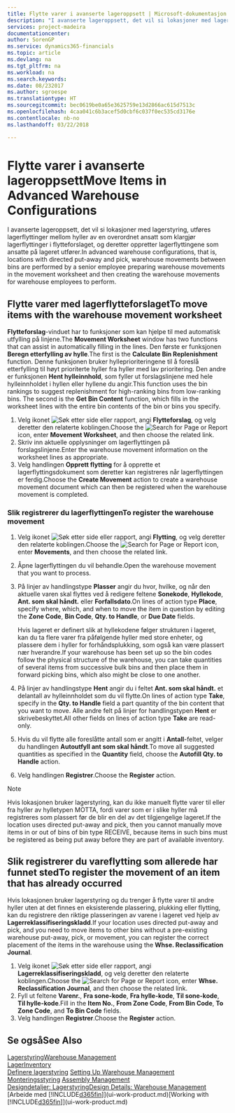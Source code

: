 ```yaml
---
title: Flytte varer i avanserte lageroppsett | Microsoft-dokumentasjon
description: "I avanserte lageroppsett, det vil si lokasjoner med lagerstyring, utføres lagerflyttinger mellom hyller av en overordnet ansatt som klargjør lagerflyttinger i flytteforslaget, og deretter oppretter lagerflyttingene som ansatte på lageret utfører."
services: project-madeira
documentationcenter: 
author: SorenGP
ms.service: dynamics365-financials
ms.topic: article
ms.devlang: na
ms.tgt_pltfrm: na
ms.workload: na
ms.search.keywords: 
ms.date: 08/232017
ms.author: sgroespe
ms.translationtype: HT
ms.sourcegitcommit: bec0619be0a65e3625759e13d2866ac615d7513c
ms.openlocfilehash: 4caa041c6b3acef5d0cbf6c037f0ec535cd3176e
ms.contentlocale: nb-no
ms.lasthandoff: 03/22/2018

---
```

# <a name="move-items-in-advanced-warehouse-configurations"></a><span data-ttu-id="4c86d-103">Flytte varer i avanserte lageroppsett</span><span class="sxs-lookup"><span data-stu-id="4c86d-103">Move Items in Advanced Warehouse Configurations</span></span>
<span data-ttu-id="4c86d-104">I avanserte lageroppsett, det vil si lokasjoner med lagerstyring, utføres lagerflyttinger mellom hyller av en overordnet ansatt som klargjør lagerflyttinger i flytteforslaget, og deretter oppretter lagerflyttingene som ansatte på lageret utfører.</span><span class="sxs-lookup"><span data-stu-id="4c86d-104">In advanced warehouse configurations, that is, locations with directed put-away and pick, warehouse movements between bins are performed by a senior employee preparing warehouse movements in the movement worksheet and then creating the warehouse movements for warehouse employees to perform.</span></span>  

## <a name="to-move-items-with-the-warehouse-movement-worksheet"></a><span data-ttu-id="4c86d-105">Flytte varer med lagerflytteforslaget</span><span class="sxs-lookup"><span data-stu-id="4c86d-105">To move items with the warehouse movement worksheet</span></span>
<span data-ttu-id="4c86d-106">**Flytteforslag**-vinduet har to funksjoner som kan hjelpe til med automatisk utfylling på linjene.</span><span class="sxs-lookup"><span data-stu-id="4c86d-106">The **Movement Worksheet** window has two functions that can assist in automatically filling in the lines.</span></span> <span data-ttu-id="4c86d-107">Den første er funksjonen **Beregn etterfylling av hylle**.</span><span class="sxs-lookup"><span data-stu-id="4c86d-107">The first is the **Calculate Bin Replenishment** function.</span></span> <span data-ttu-id="4c86d-108">Denne funksjonen bruker hylleprioriteringene til å foreslå etterfylling til høyt prioriterte hyller fra hyller med lav prioritering. Den andre er funksjonen **Hent hylleinnhold**, som fyller ut forslagslinjene med hele hylleinnholdet i hyllen eller hyllene du angir.</span><span class="sxs-lookup"><span data-stu-id="4c86d-108">This function uses the bin rankings to suggest replenishment for high-ranking bins from low-ranking bins. The second is the **Get Bin Content** function, which fills in the worksheet lines with the entire bin contents of the bin or bins you specify.</span></span>

1.  <span data-ttu-id="4c86d-109">Velg ikonet ![Søk etter side eller rapport](media/ui-search/search_small.png "Søk etter side eller rapport"), angi **Flytteforslag**, og velg deretter den relaterte koblingen.</span><span class="sxs-lookup"><span data-stu-id="4c86d-109">Choose the ![Search for Page or Report](media/ui-search/search_small.png "Search for Page or Report icon") icon, enter **Movement Worksheet**, and then choose the related link.</span></span>  
2.  <span data-ttu-id="4c86d-110">Skriv inn aktuelle opplysninger om lagerflyttingen på forslagslinjene.</span><span class="sxs-lookup"><span data-stu-id="4c86d-110">Enter the warehouse movement information on the worksheet lines as appropriate.</span></span>  
3. <span data-ttu-id="4c86d-111">Velg handlingen **Opprett flytting** for å opprette et lagerflyttingsdokument som deretter kan registreres når lagerflyttingen er ferdig.</span><span class="sxs-lookup"><span data-stu-id="4c86d-111">Choose the **Create Movement** action to create a warehouse movement document which can then be registered when the warehouse movement is completed.</span></span>  

### <a name="to-register-the-warehouse-movement"></a><span data-ttu-id="4c86d-112">Slik registrerer du lagerflyttingen</span><span class="sxs-lookup"><span data-stu-id="4c86d-112">To register the warehouse movement</span></span>  
1.  <span data-ttu-id="4c86d-113">Velg ikonet ![Søk etter side eller rapport](media/ui-search/search_small.png "Søk etter side eller rapport"), angi **Flytting**, og velg deretter den relaterte koblingen.</span><span class="sxs-lookup"><span data-stu-id="4c86d-113">Choose the ![Search for Page or Report](media/ui-search/search_small.png "Search for Page or Report icon") icon, enter **Movements**, and then choose the related link.</span></span>  
2.  <span data-ttu-id="4c86d-114">Åpne lagerflyttingen du vil behandle.</span><span class="sxs-lookup"><span data-stu-id="4c86d-114">Open the warehouse movement that you want to process.</span></span>  
3.  <span data-ttu-id="4c86d-115">På linjer av handlingstype **Plasser** angir du hvor, hvilke, og når den aktuelle varen skal flyttes ved å redigere feltene **Sonekode**, **Hyllekode**, **Ant. som skal håndt.** eller **Forfallsdato**.</span><span class="sxs-lookup"><span data-stu-id="4c86d-115">On lines of action type **Place**, specify where, which, and when to move the item in question by editing the **Zone Code**, **Bin Code**, **Qty. to Handle**, or **Due Date** fields.</span></span>  

    <span data-ttu-id="4c86d-116">Hvis lageret er definert slik at hyllekodene følger strukturen i lageret, kan du ta flere varer fra påfølgende hyller med store enheter, og plassere dem i hyller for forhåndsplukking, som også kan være plassert nær hverandre.</span><span class="sxs-lookup"><span data-stu-id="4c86d-116">If your warehouse has been set up so the bin codes follow the physical structure of the warehouse, you can take quantities of several items from successive bulk bins and then place them in forward picking bins, which also might be close to one another.</span></span>  
4.  <span data-ttu-id="4c86d-117">På linjer av handlingstype **Hent** angir du i feltet **Ant. som skal håndt.** et delantall av hylleinnholdet som du vil flytte.</span><span class="sxs-lookup"><span data-stu-id="4c86d-117">On lines of action type **Take**, specify in the **Qty. to Handle** field a part quantity of the bin content that you want to move.</span></span> <span data-ttu-id="4c86d-118">Alle andre felt på linjer for handlingstypen **Hent** er skrivebeskyttet.</span><span class="sxs-lookup"><span data-stu-id="4c86d-118">All other fields on lines of action type **Take** are read-only.</span></span>  
5.  <span data-ttu-id="4c86d-119">Hvis du vil flytte alle foreslåtte antall som er angitt i **Antall**-feltet, velger du handlingen **Autoutfyll ant som skal håndt**.</span><span class="sxs-lookup"><span data-stu-id="4c86d-119">To move all suggested quantities as specified in the **Quantity** field, choose the **Autofill Qty. to Handle** action.</span></span>  
6. <span data-ttu-id="4c86d-120">Velg handlingen **Registrer**.</span><span class="sxs-lookup"><span data-stu-id="4c86d-120">Choose the **Register** action.</span></span>  

> [!NOTE]  
>  <span data-ttu-id="4c86d-121">Hvis lokasjonen bruker lagerstyring, kan du ikke manuelt flytte varer til eller fra hyller av hylletypen MOTTA, fordi varer som er i slike hyller må registreres som plassert før de blir en del av det tilgjengelige lageret.</span><span class="sxs-lookup"><span data-stu-id="4c86d-121">If the location uses directed put-away and pick, then you cannot manually move items in or out of bins of bin type RECEIVE, because items in such bins must be registered as being put away before they are part of available inventory.</span></span>

## <a name="to-register-the-movement-of-an-item-that-has-already-occurred"></a><span data-ttu-id="4c86d-122">Slik registrerer du vareflytting som allerede har funnet sted</span><span class="sxs-lookup"><span data-stu-id="4c86d-122">To register the movement of an item that has already occurred</span></span>  
<span data-ttu-id="4c86d-123">Hvis lokasjonen bruker lagerstyring og du trenger å flytte varer til andre hyller uten at det finnes en eksisterende plassering, plukking eller flytting, kan du registrere den riktige plasseringen av varene i lageret ved hjelp av **Lagerreklassifiseringskladd**.</span><span class="sxs-lookup"><span data-stu-id="4c86d-123">If your location uses directed put-away and pick, and you need to move items to other bins without a pre-existing warehouse put-away, pick, or movement, you can register the correct placement of the items in the warehouse using the **Whse. Reclassification Journal**.</span></span>

1.  <span data-ttu-id="4c86d-124">Velg ikonet ![Søk etter side eller rapport](media/ui-search/search_small.png "Søk etter side eller rapport"), angi **Lagerreklassifiseringskladd**, og velg deretter den relaterte koblingen.</span><span class="sxs-lookup"><span data-stu-id="4c86d-124">Choose the ![Search for Page or Report](media/ui-search/search_small.png "Search for Page or Report icon") icon, enter **Whse. Reclassification Journal**, and then choose the related link.</span></span>  
2.  <span data-ttu-id="4c86d-125">Fyll ut feltene **Varenr.**, **Fra sone-kode**, **Fra hylle-kode**, **Til sone-kode**, **Til hylle-kode**.</span><span class="sxs-lookup"><span data-stu-id="4c86d-125">Fill in the **Item No.**, **From Zone Code**, **From Bin Code**, **To Zone Code**, and **To Bin Code** fields.</span></span>  
3.  <span data-ttu-id="4c86d-126">Velg handlingen **Registrer**.</span><span class="sxs-lookup"><span data-stu-id="4c86d-126">Choose the **Register** action.</span></span>  

## <a name="see-also"></a><span data-ttu-id="4c86d-127">Se også</span><span class="sxs-lookup"><span data-stu-id="4c86d-127">See Also</span></span>  
[<span data-ttu-id="4c86d-128">Lagerstyring</span><span class="sxs-lookup"><span data-stu-id="4c86d-128">Warehouse Management</span></span>](warehouse-manage-warehouse.md)  
[<span data-ttu-id="4c86d-129">Lager</span><span class="sxs-lookup"><span data-stu-id="4c86d-129">Inventory</span></span>](inventory-manage-inventory.md)  
<span data-ttu-id="4c86d-130">[Definere lagerstyring](warehouse-setup-warehouse.md)   </span><span class="sxs-lookup"><span data-stu-id="4c86d-130">[Setting Up Warehouse Management](warehouse-setup-warehouse.md)   </span></span>  
<span data-ttu-id="4c86d-131">[Monteringsstyring](assembly-assemble-items.md)  </span><span class="sxs-lookup"><span data-stu-id="4c86d-131">[Assembly Management](assembly-assemble-items.md)  </span></span>  
[<span data-ttu-id="4c86d-132">Designdetaljer: Lagerstyring</span><span class="sxs-lookup"><span data-stu-id="4c86d-132">Design Details: Warehouse Management</span></span>](design-details-warehouse-management.md)  
<span data-ttu-id="4c86d-133">[Arbeide med [!INCLUDE[d365fin](includes/d365fin_md.md)]](ui-work-product.md)</span><span class="sxs-lookup"><span data-stu-id="4c86d-133">[Working with [!INCLUDE[d365fin](includes/d365fin_md.md)]](ui-work-product.md)</span></span>

